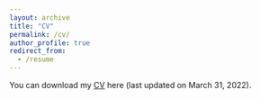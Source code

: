 ```yaml
---
layout: archive
title: "CV"
permalink: /cv/
author_profile: true
redirect_from:
  - /resume
---
```


You can download my [CV](/files/CV.pdf) here (last updated on March 31, 2022).
